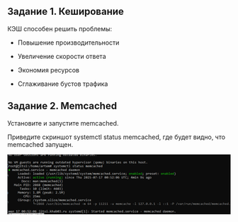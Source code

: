 
## Задание 1. Кеширование

КЭШ способен решить проблемы:

- Повышение производительности

- Увеличение скорости ответа

- Экономия ресурсов
  
- Сглаживание бустов трафика
  
## Задание 2. Memcached
Установите и запустите memcached.

Приведите скриншот systemctl status memcached, где будет видно, что memcached запущен.



![task 2 ](https://github.com/Padawan18/databases/blob/main/task%202.png)
